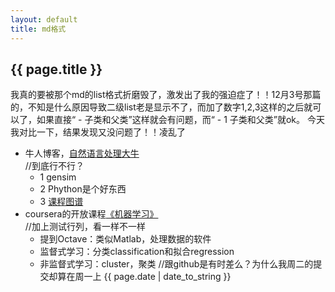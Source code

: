 ```yaml
---
layout: default
title: md格式
---
```


## {{ page.title }}  

我真的要被那个md的list格式折磨毁了，激发出了我的强迫症了！！12月3号那篇的，不知是什么原因导致二级list老是显示不了，而加了数字1,2,3这样的之后就可以了，如果直接“ - 子类和父类”这样就会有问题，而“ - 1 子类和父类”就ok。
今天我对比一下，结果发现又没问题了！！凌乱了

- 牛人博客，[自然语言处理大牛](http://www.52nlp.cn/)  
	//到底行不行？
	- 1 gensim
	- 2 Phython是个好东西
	- 3 [课程图谱](http://coursegraph.com/navigation/)
- coursera的开放课程[《机器学习》](https://class.coursera.org/ml-004/lecture/5)  
	//加上测试行列，看一样不一样
	- 提到Octave：类似Matlab，处理数据的软件
	- 监督式学习：分类classification和拟合regression
	- 非监督式学习：cluster，聚类
//跟github是有时差么？为什么我周二的提交却算在周一上
{{ page.date | date_to_string }}